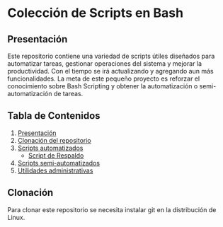 # Colección de Scripts en Bash

## Presentación
Este repositorio contiene una variedad de scripts útiles diseñados para automatizar tareas, gestionar operaciones del sistema y mejorar la productividad. Con el tiempo se irá actualizando y agregando aun más funcionalidades. La meta de este pequeño proyecto es reforzar el conocimiento sobre Bash Scripting y obtener la automatización o semi-automatización de tareas.

## Tabla de Contenidos
1. [Presentación](#presentación)
2. [Clonación del repositorio](#clonación)
3. [Scripts automatizados](#automatizados)
   - [Script de Respaldo](#script-de-respaldo)
4. [Scripts semi-automatizados](#semi-automatizados)
5. [Utilidades administrativas](#utilidades)

## Clonación
Para clonar este repositorio se necesita instalar git en la distribución de Linux.
